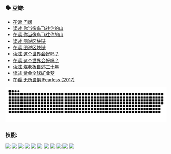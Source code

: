 
### 🗣 豆瓣:

<!-- DOUBAN-ACTIVITIES:START -->
- [在读 门阀](https://www.douban.com/doubanapp/dispatch?uri=%2Fstatus%2F5749976943%2F%3F_spm_id%3DMTM2MDY5MjM4&_i=44971552)
- [读过 你当像鸟飞往你的山](https://www.douban.com/doubanapp/dispatch?uri=%2Fstatus%2F5749971356%2F%3F_spm_id%3DMTM2MDY5MjM4&_i=44971552)
- [在读 你当像鸟飞往你的山](https://www.douban.com/doubanapp/dispatch?uri=%2Fstatus%2F5557956272%2F%3F_spm_id%3DMTM2MDY5MjM4&_i=44971552)
- [读过 图说区块链](https://www.douban.com/doubanapp/dispatch?uri=%2Fstatus%2F5557950873%2F%3F_spm_id%3DMTM2MDY5MjM4&_i=44971552)
- [在读 图说区块链](https://www.douban.com/doubanapp/dispatch?uri=%2Fstatus%2F5471173603%2F%3F_spm_id%3DMTM2MDY5MjM4&_i=44971552)
- [读过 这个世界会好吗？](https://www.douban.com/doubanapp/dispatch?uri=%2Fstatus%2F5471170844%2F%3F_spm_id%3DMTM2MDY5MjM4&_i=44971552)
- [在读 这个世界会好吗？](https://www.douban.com/doubanapp/dispatch?uri=%2Fstatus%2F5267653436%2F%3F_spm_id%3DMTM2MDY5MjM4&_i=44971552)
- [读过 煤老板自述三十年](https://www.douban.com/doubanapp/dispatch?uri=%2Fstatus%2F5267651935%2F%3F_spm_id%3DMTM2MDY5MjM4&_i=44971552)
- [读过 紫金全球矿业梦](https://www.douban.com/doubanapp/dispatch?uri=%2Fstatus%2F5267650388%2F%3F_spm_id%3DMTM2MDY5MjM4&_i=44971552)
- [在看 无所畏惧 Fearless‎ (2017)](https://www.douban.com/doubanapp/dispatch?uri=%2Fstatus%2F5162749253%2F%3F_spm_id%3DMTM2MDY5MjM4&_i=44971552)
<!-- DOUBAN-ACTIVITIES:END -->


![Snake animation](https://raw.githubusercontent.com/w940853815/w940853815/output/github-contribution-grid-snake.svg)
### 技能:

<code><img height="32" src="https://cdn.jsdelivr.net/npm/simple-icons@v5/icons/python.svg"></code>
<code><img height="32" src="https://cdn.jsdelivr.net/npm/simple-icons@v5/icons/javascript.svg"></code>
<code><img height="32" src="https://cdn.jsdelivr.net/npm/simple-icons@v5/icons/django.svg"></code>
<code><img height="32" src="https://cdn.jsdelivr.net/npm/simple-icons@v5/icons/flask.svg"></code>
<code><img height="32" src="https://cdn.jsdelivr.net/npm/simple-icons@v5/icons/vuetify.svg"></code>
<code><img height="32" src="https://cdn.jsdelivr.net/npm/simple-icons@v5/icons/git.svg"></code>
<code><img height="32" src="https://cdn.jsdelivr.net/npm/simple-icons@v5/icons/docker.svg"></code>
<code><img height="32" src="https://cdn.jsdelivr.net/npm/simple-icons@v5/icons/postgresql.svg"></code>
<code><img height="32" src="https://cdn.jsdelivr.net/npm/simple-icons@v5/icons/elasticsearch.svg"></code>
<code><img height="32" src="https://cdn.jsdelivr.net/npm/simple-icons@v5/icons/macos.svg"></code>
<code><img height="32" src="https://cdn.jsdelivr.net/npm/simple-icons@v5/icons/linux.svg"></code>
<!--
**w940853815/w940853815** is a ✨ _special_ ✨ repository because its `README.md` (this file) appears on your GitHub profile.

Here are some ideas to get you started:

- 🔭 I’m currently working on ...
- 🌱 I’m currently learning ...
- 👯 I’m looking to collaborate on ...
- 🤔 I’m looking for help with ...
- 💬 Ask me about ...
- 📫 How to reach me: ...
- 😄 Pronouns: ...
- ⚡ Fun fact: ...
-->

